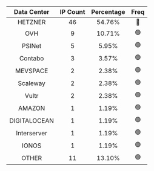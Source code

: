 | Data Center | IP Count | Percentage | Freq |
|:------------:|:--------:|:-----------:|:-----:|
| HETZNER | 46 | 54.76% | 🔴 |
| OVH | 9 | 10.71% | 🟢 |
| PSINet | 5 | 5.95% | 🟢 |
| Contabo | 3 | 3.57% | 🟢 |
| MEVSPACE | 2 | 2.38% | 🟢 |
| Scaleway | 2 | 2.38% | 🟢 |
| Vultr | 2 | 2.38% | 🟢 |
| AMAZON | 1 | 1.19% | 🟢 |
| DIGITALOCEAN | 1 | 1.19% | 🟢 |
| Interserver | 1 | 1.19% | 🟢 |
| IONOS | 1 | 1.19% | 🟢 |
| OTHER | 11 | 13.10% | 🟢 |